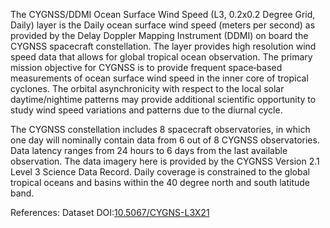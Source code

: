 The CYGNSS/DDMI Ocean Surface Wind Speed (L3, 0.2x0.2 Degree Grid, Daily) layer is the Daily ocean surface wind speed (meters per second) as provided by the Delay Doppler Mapping Instrument (DDMI) on board the CYGNSS spacecraft constellation. The layer provides high resolution wind speed data that allows for global tropical ocean observation. The primary mission objective for CYGNSS is to provide frequent space‐based measurements of ocean surface wind speed in the inner core of tropical cyclones. The orbital asynchronicity with respect to the local solar daytime/nightime patterns may provide additional scientific opportunity to study wind speed variations and patterns due to the diurnal cycle.

The CYGNSS constellation includes 8 spacecraft observatories, in which one day will nominally contain data from 6 out of 8 CYGNSS observatories. Data latency ranges from 24 hours to 6 days from the last available observation. The data imagery here is provided by the CYGNSS Version 2.1 Level 3 Science Data Record. Daily coverage is constrained to the global tropical oceans and basins within the 40 degree north and south latitude band.

References: Dataset DOI:[10.5067/CYGNS-L3X21](https://podaac.jpl.nasa.gov/dataset/CYGNSS_L3_V2.1)
